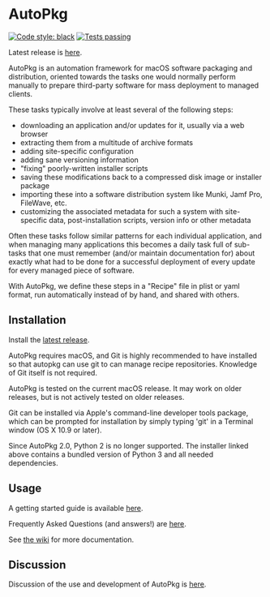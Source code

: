 AutoPkg
=======

[![Code style: black](https://img.shields.io/badge/code%20style-black-000000.svg)](https://github.com/python/black)
[![Tests passing](https://github.com/autopkg/autopkg/actions/workflows/tests.yaml/badge.svg)](https://github.com/autopkg/autopkg/actions/workflows/tests.yaml)

Latest release is [here](https://github.com/autopkg/autopkg/releases/latest).

AutoPkg is an automation framework for macOS software packaging and distribution, oriented towards the tasks one would normally perform manually to prepare third-party software for mass deployment to managed clients.

These tasks typically involve at least several of the following steps:

* downloading an application and/or updates for it, usually via a web browser
* extracting them from a multitude of archive formats
* adding site-specific configuration
* adding sane versioning information
* "fixing" poorly-written installer scripts
* saving these modifications back to a compressed disk image or installer package
* importing these into a software distribution system like Munki, Jamf Pro, FileWave, etc.
* customizing the associated metadata for such a system with site-specific data, post-installation scripts, version info or other metadata

Often these tasks follow similar patterns for each individual application, and when managing many applications this becomes a daily task full of sub-tasks that one must remember (and/or maintain documentation for) about exactly what had to be done for a successful deployment of every update for every managed piece of software.

With AutoPkg, we define these steps in a "Recipe" file in plist or yaml format, run automatically instead of by hand, and shared with others.


Installation
------------

Install the [latest release](https://github.com/autopkg/autopkg/releases/latest).

AutoPkg requires macOS, and Git is highly recommended to have installed so that autopkg can use git to can manage recipe repositories. Knowledge of Git itself is not required.

AutoPkg is tested on the current macOS release. It may work on older releases, but is not actively tested on older releases.

Git can be installed via Apple's command-line developer tools package, which can be prompted for installation by simply typing 'git' in a Terminal window (OS X 10.9 or later).

Since AutoPkg 2.0, Python 2 is no longer supported. The installer linked above contains a bundled version of Python 3 and all needed dependencies.


Usage
-----

A getting started guide is available [here](https://github.com/autopkg/autopkg/wiki/Getting-Started).

Frequently Asked Questions (and answers!) are [here](https://github.com/autopkg/autopkg/wiki/FAQ).

See [the wiki](https://github.com/autopkg/autopkg/wiki) for more documentation.


Discussion
----------

Discussion of the use and development of AutoPkg is [here](http://groups.google.com/group/autopkg-discuss).

